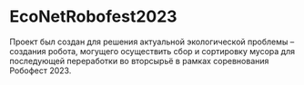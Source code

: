 # EcoNetRobofest2023
Проект был создан для решения актуальной экологической проблемы – создания робота, могущего осуществить сбор и сортировку мусора для последующей переработки во вторсырьё в рамках соревнования Робофест 2023.

